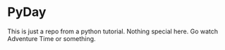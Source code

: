 PyDay
=====

This is just a repo from a python tutorial. 
Nothing special here. Go watch Adventure Time or something. 
